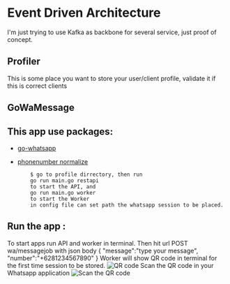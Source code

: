 # Event Driven Architecture

I'm just trying to use Kafka as backbone for several service, just proof of concept.

## Profiler

This is some place you want to store your user/client profile, validate it if this is correct clients

## GoWaMessage

## This app use packages:
- [go-whatsapp](https://github.com/Rhymen/go-whatsapp) 
- [phonenumber normalize](https://github.com/dongri/phonenumber) 

    ```
        $ go to profile dirrectory, then run
        go run main.go restapi
        to start the API, and
        go run main.go worker 
        to start the Worker
        in config file can set path the whatsapp session to be placed.
    ```

## Run the app :
To start apps run API and worker in terminal.
Then hit url POST wa/messagejob with json body
{
"message":"type your message",
"number":"+6281234567890"
}
Worker will show QR code in terminal for the first time session to be stored.
![QR code](https://github.com/muhammadazril/go-echo-starter-wa/QRcode.png)
Scan the QR code in your Whatsapp application
![Scan the QR code](https://github.com/muhammadazril/go-echo-starter-wa/Scan_QR_code.jpg)